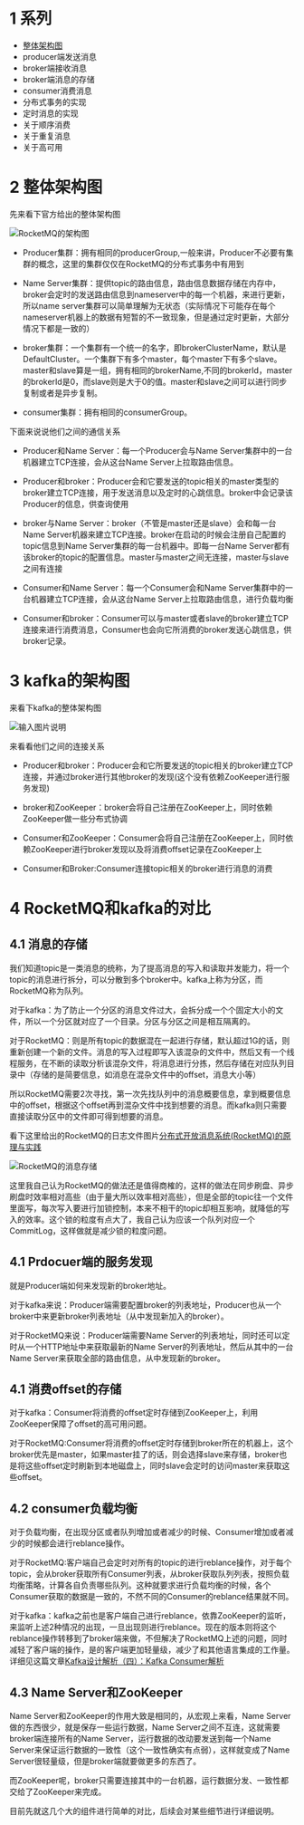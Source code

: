 # 1 系列

-	[整体架构图](https://my.oschina.net/pingpangkuangmo/blog/753742)
-	producer端发送消息
-	broker端接收消息
-	broker端消息的存储
-	consumer消费消息
-	分布式事务的实现
-	定时消息的实现
-	关于顺序消费
-	关于重复消息
-	关于高可用

# 2 整体架构图

先来看下官方给出的整体架构图

![RocketMQ的架构图](https://static.oschina.net/uploads/img/201609/28105945_t8eA.png "RocketMQ的架构图")

-	Producer集群：拥有相同的producerGroup,一般来讲，Producer不必要有集群的概念，这里的集群仅仅在RocketMQ的分布式事务中有用到

-	Name Server集群：提供topic的路由信息，路由信息数据存储在内存中，broker会定时的发送路由信息到nameserver中的每一个机器，来进行更新，所以name server集群可以简单理解为无状态（实际情况下可能存在每个nameserver机器上的数据有短暂的不一致现象，但是通过定时更新，大部分情况下都是一致的）

-	broker集群：一个集群有一个统一的名字，即brokerClusterName，默认是DefaultCluster。一个集群下有多个master，每个master下有多个slave。master和slave算是一组，拥有相同的brokerName,不同的brokerId，master的brokerId是0，而slave则是大于0的值。master和slave之间可以进行同步复制或者是异步复制。

-	consumer集群：拥有相同的consumerGroup。

下面来说说他们之间的通信关系

-	Producer和Name Server：每一个Producer会与Name Server集群中的一台机器建立TCP连接，会从这台Name Server上拉取路由信息。
-	Producer和broker：Producer会和它要发送的topic相关的master类型的broker建立TCP连接，用于发送消息以及定时的心跳信息。broker中会记录该Producer的信息，供查询使用

-	broker与Name Server：broker（不管是master还是slave）会和每一台Name Server机器来建立TCP连接。broker在启动的时候会注册自己配置的topic信息到Name Server集群的每一台机器中。即每一台Name Server都有该broker的topic的配置信息。master与master之间无连接，master与slave之间有连接

-	Consumer和Name Server：每一个Consumer会和Name Server集群中的一台机器建立TCP连接，会从这台Name Server上拉取路由信息，进行负载均衡
-	Consumer和broker：Consumer可以与master或者slave的broker建立TCP连接来进行消费消息，Consumer也会向它所消费的broker发送心跳信息，供broker记录。

# 3 kafka的架构图

来看下kafka的整体架构图

![输入图片说明](https://static.oschina.net/uploads/img/201609/28214348_P48g.png "在这里输入图片标题")

来看看他们之间的连接关系

-	Producer和broker：Producer会和它所要发送的topic相关的broker建立TCP连接，并通过broker进行其他broker的发现(这个没有依赖ZooKeeper进行服务发现)

-	broker和ZooKeeper：broker会将自己注册在ZooKeeper上，同时依赖ZooKeeper做一些分布式协调

-	Consumer和ZooKeeper：Consumer会将自己注册在ZooKeeper上，同时依赖ZooKeeper进行broker发现以及将消费offset记录在ZooKeeper上

-	Consumer和Broker:Consumer连接topic相关的broker进行消息的消费


# 4 RocketMQ和kafka的对比

## 4.1 消息的存储

我们知道topic是一类消息的统称，为了提高消息的写入和读取并发能力，将一个topic的消息进行拆分，可以分散到多个broker中。kafka上称为分区，而RocketMQ称为队列。

对于kafka：为了防止一个分区的消息文件过大，会拆分成一个个固定大小的文件，所以一个分区就对应了一个目录。分区与分区之间是相互隔离的。

对于RocketMQ：则是所有topic的数据混在一起进行存储，默认超过1G的话，则重新创建一个新的文件。消息的写入过程即写入该混杂的文件中，然后又有一个线程服务，在不断的读取分析该混杂文件，将消息进行分拣，然后存储在对应队列目录中（存储的是简要信息，如消息在混杂文件中的offset，消息大小等）

所以RocketMQ需要2次寻找，第一次先找队列中的消息概要信息，拿到概要信息中的offset，根据这个offset再到混杂文件中找到想要的消息。而kafka则只需要直接读取分区中的文件即可得到想要的消息。

看下这里给出的RocketMQ的日志文件图片[分布式开放消息系统(RocketMQ)的原理与实践](http://www.jianshu.com/p/453c6e7ff81c#)

![RocketMQ的消息存储](https://static.oschina.net/uploads/img/201609/29165159_qLL0.png "RocketMQ的消息存储")

这里我自己认为RocketMQ的做法还是值得商榷的，这样的做法在同步刷盘、异步刷盘时效率相对高些（由于量大所以效率相对高些），但是全部的topic往一个文件里面写，每次写入要进行加锁控制，本来不相干的topic却相互影响，就降低的写入的效率。这个锁的粒度有点大了，我自己认为应该一个队列对应一个CommitLog，这样做就是减少锁的粒度问题。

## 4.1 Prdocuer端的服务发现

就是Producer端如何来发现新的broker地址。

对于kafka来说：Producer端需要配置broker的列表地址，Producer也从一个broker中来更新broker列表地址（从中发现新加入的broker）。

对于RocketMQ来说：Producer端需要Name Server的列表地址，同时还可以定时从一个HTTP地址中来获取最新的Name Server的列表地址，然后从其中的一台Name Server来获取全部的路由信息，从中发现新的broker。

## 4.1 消费offset的存储

对于kafka：Consumer将消费的offset定时存储到ZooKeeper上，利用ZooKeeper保障了offset的高可用问题。

对于RocketMQ:Consumer将消费的offset定时存储到broker所在的机器上，这个broker优先是master，如果master挂了的话，则会选择slave来存储，broker也是将这些offset定时刷新到本地磁盘上，同时slave会定时的访问master来获取这些offset。

## 4.2 consumer负载均衡

对于负载均衡，在出现分区或者队列增加或者减少的时候、Consumer增加或者减少的时候都会进行reblance操作。

对于RocketMQ:客户端自己会定时对所有的topic的进行reblance操作，对于每个topic，会从broker获取所有Consumer列表，从broker获取队列列表，按照负载均衡策略，计算各自负责哪些队列。这种就要求进行负载均衡的时候，各个Consumer获取的数据是一致的，不然不同的Consumer的reblance结果就不同。

对于kafka：kafka之前也是客户端自己进行reblance，依靠ZooKeeper的监听，来监听上述2种情况的出现，一旦出现则进行reblance。现在的版本则将这个reblance操作转移到了broker端来做，不但解决了RocketMQ上述的问题，同时减轻了客户端的操作，是的客户端更加轻量级，减少了和其他语言集成的工作量。详细见这篇文章[Kafka设计解析（四）：Kafka Consumer解析](http://www.infoq.com/cn/articles/kafka-analysis-part-4)

## 4.3 Name Server和ZooKeeper

Name Server和ZooKeeper的作用大致是相同的，从宏观上来看，Name Server做的东西很少，就是保存一些运行数据，Name Server之间不互连，这就需要broker端连接所有的Name Server，运行数据的改动要发送到每一个Name Server来保证运行数据的一致性（这个一致性确实有点弱），这样就变成了Name Server很轻量级，但是broker端就要做更多的东西了。

而ZooKeeper呢，broker只需要连接其中的一台机器，运行数据分发、一致性都交给了ZooKeeper来完成。

目前先就这几个大的组件进行简单的对比，后续会对某些细节进行详细说明。

